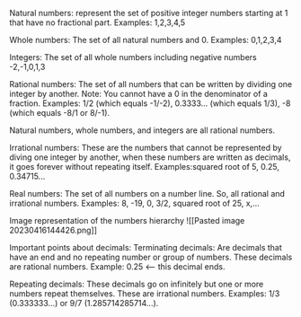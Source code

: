 Natural numbers: represent the set of positive integer numbers starting at 1 that have no fractional part. 
Examples: 1,2,3,4,5

Whole numbers: The set of all natural numbers and 0.
Examples: 0,1,2,3,4

Integers: The set of all whole numbers including negative numbers
-2,-1,0,1,3

Rational numbers: The set of all numbers that can be written by dividing one integer by another. 
Note: You cannot have a 0 in the denominator of a fraction.
Examples: 1/2 (which equals -1/-2), 0.3333... (which equals 1/3), -8 (which equals -8/1 or 8/-1).

Natural numbers, whole numbers, and integers are all rational numbers.

Irrational numbers: These are the numbers that cannot be represented by diving one integer by another, when these numbers are written as decimals, it goes forever without repeating itself.
Examples:squared root of 5, 0.25, 0.34715...

Real numbers: The set of all numbers on a number line. So, all rational and irrational numbers.
Examples: 8, -19, 0, 3/2, squared root of 25, x,...


Image representation of the numbers hierarchy 
![[Pasted image 20230416144426.png]]


Important points about decimals:
Terminating decimals: Are decimals that have an end and no repeating number or group of numbers. These decimals are rational numbers.
Example: 0.25 <-- this decimal ends.

Repeating decimals: These decimals go on infinitely but one or more numbers repeat themselves. These are irrational numbers.
Examples: 1/3 (0.333333...) or 9/7 (1.285714285714...).


